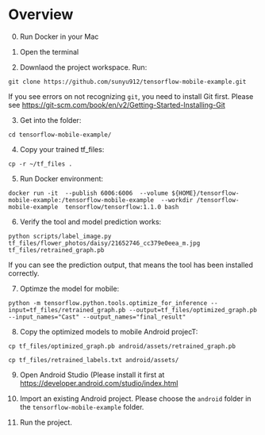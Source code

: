 # Overview

0. Run Docker in your Mac
1. Open the terminal

2. Downlaod the project workspace. Run:

  `git clone https://github.com/sunyu912/tensorflow-mobile-example.git`

  If you see errors on not recognizing `git`, you need to install Git first. Please see https://git-scm.com/book/en/v2/Getting-Started-Installing-Git

3. Get into the folder:

  `cd tensorflow-mobile-example/`

4. Copy your trained tf_files:

  `cp -r ~/tf_files .`

5. Run Docker environment:

`docker run -it  --publish 6006:6006  --volume ${HOME}/tensorflow-mobile-example:/tensorflow-mobile-example  --workdir /tensorflow-mobile-example  tensorflow/tensorflow:1.1.0 bash`
  
6. Verify the tool and model prediction works:

  `python scripts/label_image.py tf_files/flower_photos/daisy/21652746_cc379e0eea_m.jpg tf_files/retrained_graph.pb`

  If you can see the prediction output, that means the tool has been installed correctly.
  
  
7. Optimze the model for mobile:

`python -m tensorflow.python.tools.optimize_for_inference --input=tf_files/retrained_graph.pb --output=tf_files/optimized_graph.pb --input_names="Cast" --output_names="final_result"`
  
8. Copy the optimized models to mobile Android projecT:

`cp tf_files/optimized_graph.pb android/assets/retrained_graph.pb`

`cp tf_files/retrained_labels.txt android/assets/`

9. Open Android Studio (Please install it first at https://developer.android.com/studio/index.html

10. Import an existing Android project. Please choose the `android` folder in the `tensorflow-mobile-example` folder.

11. Run the project.
